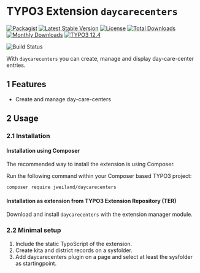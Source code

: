 # TYPO3 Extension `daycarecenters`

[![Packagist][packagist-logo-stable]][extension-packagist-url]
[![Latest Stable Version][extension-build-shield]][extension-ter-url]
[![License][LICENSE_BADGE]][extension-packagist-url]
[![Total Downloads][extension-downloads-badge]][extension-packagist-url]
[![Monthly Downloads][extension-monthly-downloads]][extension-packagist-url]
[![TYPO3 12.4][TYPO3-shield]][TYPO3-12-url]

![Build Status](https://github.com/jweiland-net/daycarecenters/workflows/CI/badge.svg)

With `daycarecenters` you can create, manage and display day-care-center entries.

## 1 Features

* Create and manage day-care-centers

## 2 Usage

### 2.1 Installation

#### Installation using Composer

The recommended way to install the extension is using Composer.

Run the following command within your Composer based TYPO3 project:

```
composer require jweiland/daycarecenters
```

#### Installation as extension from TYPO3 Extension Repository (TER)

Download and install `daycarecenters` with the extension manager module.

### 2.2 Minimal setup

1) Include the static TypoScript of the extension.
2) Create kita and district records on a sysfolder.
3) Add daycarecenters plugin on a page and select at least the sysfolder as startingpoint.


<!-- MARKDOWN LINKS & IMAGES -->

[extension-build-shield]: https://poser.pugx.org/jweiland/daycarecenters/v/stable.svg?style=for-the-badge

[extension-downloads-badge]: https://poser.pugx.org/jweiland/daycarecenters/d/total.svg?style=for-the-badge

[extension-monthly-downloads]: https://poser.pugx.org/jweiland/daycarecenters/d/monthly?style=for-the-badge

[extension-ter-url]: https://extensions.typo3.org/extension/daycarecenters/

[extension-packagist-url]: https://packagist.org/packages/jweiland/daycarecenters/

[packagist-logo-stable]: https://img.shields.io/badge/--grey.svg?style=for-the-badge&logo=packagist&logoColor=white

[TYPO3-12-url]: https://get.typo3.org/version/12

[TYPO3-shield]: https://img.shields.io/badge/TYPO3-12.4-green.svg?style=for-the-badge&logo=typo3

[LICENSE_BADGE]: http://poser.pugx.org/jweiland/daycarecenters/license?style=for-the-badge
